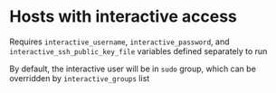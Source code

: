 # Hosts with interactive access

Requires `interactive_username`, `interactive_password`, and `interactive_ssh_public_key_file` variables defined separately to run

By default, the interactive user will be in `sudo` group, which can be overridden by `interactive_groups` list